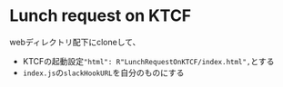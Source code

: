# Lunch request on KTCF

webディレクトリ配下にcloneして、

* KTCFの起動設定`"html": R"LunchRequestOnKTCF/index.html",`とする
* `index.js`の`slackHookURL`を自分のものにする
